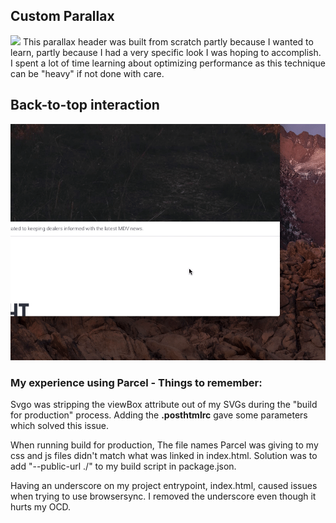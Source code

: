 
## Custom Parallax
![](The-Download_Parallax.gif)
This parallax header was built from scratch partly because I wanted to learn, partly because I had a very specific look I was hoping to accomplish. I spent a lot of time learning about optimizing performance as this technique can be "heavy" if not done with care.


## Back-to-top interaction
![](The-Download_BackToTop.gif)




### My experience using Parcel - Things to remember:

Svgo was stripping the viewBox attribute out of my SVGs during the "build for production" process. Adding the **.posthtmlrc** gave some parameters which solved this issue.


When running build for production, The file names Parcel was giving to my css and js files didn't match what was linked in index.html. Solution was to add "--public-url ./" to my build script in package.json.


Having an underscore on my project entrypoint, index.html, caused issues when trying to use browsersync. I removed the underscore even though it hurts my OCD.



